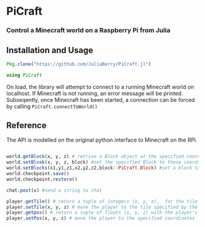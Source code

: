 # PiCraft

### Control a Minecraft world on a Raspberry Pi from Julia

## Installation and Usage
```julia
Pkg.clone("https://github.com/JuliaBerry/PiCraft.jl")

using PiCraft
```

On load, the library will attempt to connect to a running Minecraft world on localhost. If Minecraft is not running, an error message will be printed. Subseqently, once Minecraft has been started,  a connection can be forced by calling `PiCraft.connectToWorld()`

## Reference

The API is modelled on the original python interface to Minecraft on the RPi. 

```julia

world.getBlock(x, y, z) # retrive a Block object at the specified coordinates
world.setBlcok(x, y, z, block) #set the specified Block to these coordinates
world.setBlocks(x1,y1,z1,x2,y2,z2,block::PiCraft.Block) #set a block to an entire region
world.checkpoint.save()
world.checkpoint.restore()

chat.post(s) #send a string to chat

player.getTile() # return a tuple of integers (x, y, z),  for the tile on which the player is placed
player.setTile(x, y, z) # move the player to the tile specified by the integer coordinates
player.getpos() # return a tuple of floats (x, y, z) with the player's position
player.setPos(x, y, z) # move the player to the specified coordinates

```
